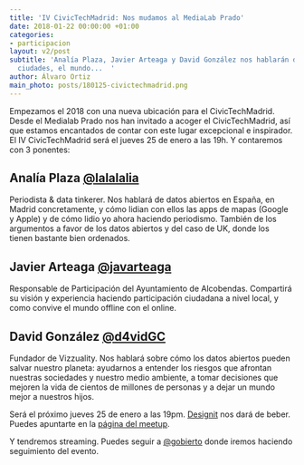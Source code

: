 ```yaml
---
title: 'IV CivicTechMadrid: Nos mudamos al MediaLab Prado'
date: 2018-01-22 00:00:00 +01:00
categories:
- participacion
layout: v2/post
subtitle: 'Analía Plaza, Javier Arteaga y David González nos hablarán de diseño, datos,
  ciudades, el mundo...  '
author: Álvaro Ortiz
main_photo: posts/180125-civictechmadrid.png
---
```


Empezamos el 2018 con una nueva ubicación para el CivicTechMadrid. Desde el Medialab Prado nos han invitado a acoger el CivicTechMadrid, así que estamos encantados de contar con este lugar excepcional e inspirador. El IV CivicTechMadrid será el jueves 25 de enero a las 19h. Y contaremos con 3 ponentes:

## Analía Plaza [@lalalalia](https://twitter.com/lalalalia)

Periodista & data tinkerer. Nos hablará de datos abiertos en España, en Madrid concretamente, y cómo lidian con ellos las apps de mapas (Google y Apple) y de cómo lidio yo ahora haciendo periodismo. También de los argumentos a favor de los datos abiertos y del caso de UK, donde los tienen bastante bien ordenados.


## Javier Arteaga [@javarteaga](https://twitter.com/javarteaga)

Responsable de Participación del Ayuntamiento de Alcobendas. Compartirá su visión y experiencia haciendo participación ciudadana a nivel local, y como convive el mundo offline con el online.


## David González [@d4vidGC](https://twitter.com/d4vidGC)

Fundador de Vizzuality. Nos hablará sobre cómo los datos abiertos pueden salvar nuestro planeta: ayudarnos a entender los riesgos que afrontan nuestras sociedades y nuestro medio ambiente, a tomar decisiones que mejoren la vida de cientos de millones de personas y a dejar un mundo mejor a nuestros hijos.

<div class="separator blue short"></div>

Será el próximo jueves 25 de enero a las 19pm. [Designit](https://twitter.com/Designit_ES) nos dará de beber. Puedes apuntarte en la [página del meetup](https://www.meetup.com/Civic-Tech-Madrid/events/246715873/).

Y tendremos streaming. Puedes seguir a [@gobierto](https://twitter.com/gobierto) donde iremos haciendo seguimiento del evento.
